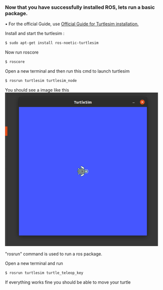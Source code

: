 ### Now that you have successfully installed ROS, lets run a basic package.

• For the official Guide, use [Official Guide for Turtlesim installation.](http://wiki.ros.org/turtlesim)

Install and start the turtlesim : 
```bash 
$ sudo apt-get install ros-noetic-turtlesim
```

Now run roscore 
```bash 
$ roscore
```

Open a new terminal and then run this cmd to launch turtlesim 
```bash 
$ rosrun turtlesim turtlesim_node
```
You should see a image like this
![Turtlesim](IMGS/img1.png)

"rosrun" command is used to run a ros package.

Open a new terminal and run
```bash 
$ rosrun turtlesim turtle_teleop_key
```

If everything works fine you should be able to move your turtle

